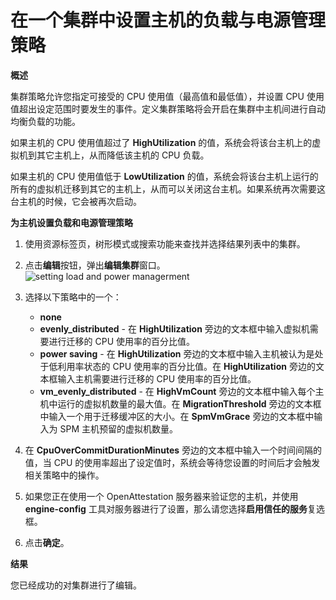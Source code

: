 # 在一个集群中设置主机的负载与电源管理策略

**概述**


集群策略允许您指定可接受的 CPU 使用值（最高值和最低值），并设置 CPU 使用值超出设定范围时要发生的事件。定义集群策略将会开启在集群中主机间进行自动均衡负载的功能。

如果主机的 CPU 使用值超过了 **HighUtilization** 的值，系统会将该台主机上的虚拟机到其它主机上，从而降低该主机的 CPU 负载。

如果主机的 CPU 使用值低于 **LowUtilization** 的值，系统会将该台主机上运行的所有的虚拟机迁移到其它的主机上，从而可以关闭这台主机。如果系统再次需要这台主机的时候，它会被再次启动。

**为主机设置负载和电源管理策略**

1. 使用资源标签页，树形模式或搜索功能来查找并选择结果列表中的集群。

2. 点击**编辑**按钮，弹出**编辑集群**窗口。
![setting load and power managerment](images/Setting_load_and_power_managerment.png)

3. 选择以下策略中的一个：
   * **none**
   * **evenly_distributed** - 在 **HighUtilization** 旁边的文本框中输入虚拟机需要进行迁移的 CPU 使用率的百分比值。
   * **power saving** - 在 **HighUtilization** 旁边的文本框中输入主机被认为是处于低利用率状态的 CPU 使用率的百分比值。在 **HighUtilization** 旁边的文本框输入主机需要进行迁移的 CPU 使用率的百分比值。
   * **vm_evenly_distributed** - 在 **HighVmCount** 旁边的文本框中输入每个主机中运行的虚拟机数量的最大值。在 **MigrationThreshold** 旁边的文本框中输入一个用于迁移缓冲区的大小。在 **SpmVmGrace** 旁边的文本框中输入为 SPM 主机预留的虚拟机数量。

4. 在 **CpuOverCommitDurationMinutes** 旁边的文本框中输入一个时间间隔的值，当 CPU 的使用率超出了设定值时，系统会等待您设置的时间后才会触发相关策略中的操作。

5. 如果您正在使用一个 OpenAttestation 服务器来验证您的主机，并使用 **engine-config** 工具对服务器进行了设置，那么请您选择**启用信任的服务**复选框。

6. 点击**确定**。

**结果**

您已经成功的对集群进行了编辑。
